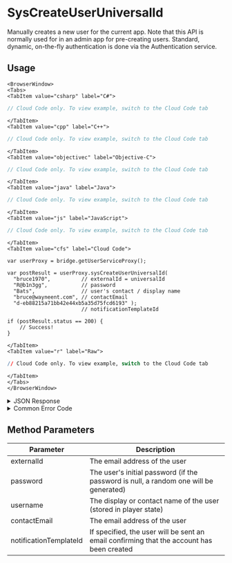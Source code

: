 # SysCreateUserUniversalId

Manually creates a new user for the current app. Note that this API is normally used for in an admin app for pre-creating users. Standard, dynamic, on-the-fly authentication is done via the Authentication service.



<PartialServop service_name="user" operation_name="SYS_CREATE_USER_UNIVERSAL_ID" />

## Usage

```mdx-code-block
<BrowserWindow>
<Tabs>
<TabItem value="csharp" label="C#">
```

```csharp
// Cloud Code only. To view example, switch to the Cloud Code tab
```

```mdx-code-block
</TabItem>
<TabItem value="cpp" label="C++">
```

```cpp
// Cloud Code only. To view example, switch to the Cloud Code tab
```

```mdx-code-block
</TabItem>
<TabItem value="objectivec" label="Objective-C">
```

```objectivec
// Cloud Code only. To view example, switch to the Cloud Code tab
```

```mdx-code-block
</TabItem>
<TabItem value="java" label="Java">
```

```java
// Cloud Code only. To view example, switch to the Cloud Code tab
```

```mdx-code-block
</TabItem>
<TabItem value="js" label="JavaScript">
```

```javascript
// Cloud Code only. To view example, switch to the Cloud Code tab
```

```mdx-code-block
</TabItem>
<TabItem value="cfs" label="Cloud Code">
```

```cfscript
var userProxy = bridge.getUserServiceProxy();

var postResult = userProxy.sysCreateUserUniversalId(
  "bruce1970",          // externalId = universalId
  "R@b1n3gg",           // password
  "Bats",               // user's contact / display name
  "bruce@wayneent.com", // contactEmail
  "d-eb88215a71bb42e44xb5a35d75fcd6193" );   
                        // notificationTemplateId

if (postResult.status == 200) {
    // Success!
}
```

```mdx-code-block
</TabItem>
<TabItem value="r" label="Raw">
```

```r
// Cloud Code only. To view example, switch to the Cloud Code tab
```

```mdx-code-block
</TabItem>
</Tabs>
</BrowserWindow>
```

<details>
<summary>JSON Response</summary>

```json
{
  "status": 200,
  "data": {
    "profileId": "0b53155b-1fc8-4916-xxxx-298379efc67a"
  }
}
```
</details>

<details>
<summary>Common Error Code</summary>

### Status Codes
Code | Name | Description
---- | ---- | -----------
550022 | INVALID_PASSWORD_CONTENT | The password doesn't meet the minimum password requirements.

</details>


## Method Parameters
Parameter | Description
--------- | -----------
externalId | The email address of the user
password | The user's initial password (if the password is null, a random one will be generated)
username | The display or contact name of the user (stored in player state)
contactEmail | The email address of the user
notificationTemplateId | If specified, the user will be sent an email confirming that the account has been created


